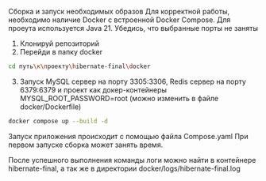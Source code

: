   Сборка и запуск необходимых образов
Для корректной работы, необходимо наличие Docker с встроенной Docker Compose.
Для проеута используется Java 21.
Убедись, что выбранные порты не заняты
  
1. Клонируй репозиторий
2. Перейди в папку docker
```bash
cd путь\к\проекту\hibernate-final\docker
```
3. Запуск MySQL сервер на порту 3305:3306, Redis сервер на порту 6379:6379 и проект как докер-контейнеры
MYSQL_ROOT_PASSWORD=root (можно изменить в файле docker/Dockerfile)
```bash
docker compose up --build -d
```   
Запуск приложения происходит с помощью файла Compose.yaml
При первом запуске сборка может занять время.

После успешного выполнения команды логи можно найти в контейнере hibernate-final,
а так же в директории docker/logs/hibernate-final.log
